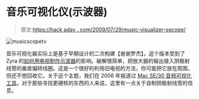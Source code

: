 # 音乐可视化仪(示波器)

> 原文:[https://hack aday . com/2009/07/29/music-visualizer-oscope/](https://hackaday.com/2009/07/29/music-visualizer-oscilloscope/)

![musicscopetv](../Images/c63f31ce65d20d24551321f8d1c90c69.png "musicscopetv")

音乐可视化器实际上是基于早期设计的二次构建【谢谢罗杰】。这个版本受到了 Zyra 的[如何用电视制作示波器](http://www.zyra.org.uk/oscope.htm)的影响。破解很简单，把放大器的输出接入阴极射线管的垂直偏转线圈。这是一个很好的利用旧电视的方法，你可能把它放在周围，但还不想回收它。关于这个主题，我们在 2006 年报道过 [Mac SE/30 音频可视化工具](http://hackaday.com/2006/11/05/mac-se30-audio-visualizer/)。对于那些寻找更硬核的东西的人来说，这里有一点关于自制阴极射线管的信息。